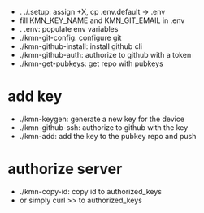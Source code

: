 - . ./.setup: assign +X, cp .env.default -> .env
- fill KMN_KEY_NAME and KMN_GIT_EMAIL in .env
- . .env: populate env variables
- ./kmn-git-config: configure git
- ./kmn-github-install: install github cli
- ./kmn-github-auth: authorize to github with a token
- ./kmn-get-pubkeys: get repo with pubkeys

# add key
- ./kmn-keygen: generate a new key for the device
- ./kmn-github-ssh: authorize to github with the key
- ./kmn-add: add the key to the pubkey repo and push

# authorize server
- ./kmn-copy-id: copy id to authorized_keys
- or simply curl >> to authorized_keys